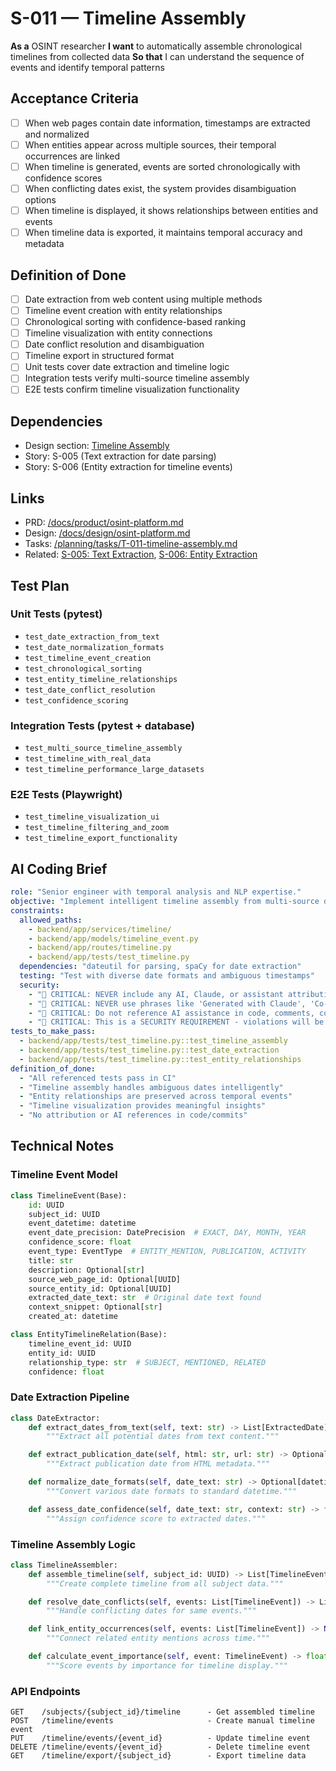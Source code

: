 # S-011 — Timeline Assembly

**As a** OSINT researcher
**I want** to automatically assemble chronological timelines from collected data
**So that** I can understand the sequence of events and identify temporal patterns

## Acceptance Criteria
- [ ] When web pages contain date information, timestamps are extracted and normalized
- [ ] When entities appear across multiple sources, their temporal occurrences are linked
- [ ] When timeline is generated, events are sorted chronologically with confidence scores
- [ ] When conflicting dates exist, the system provides disambiguation options
- [ ] When timeline is displayed, it shows relationships between entities and events
- [ ] When timeline data is exported, it maintains temporal accuracy and metadata

## Definition of Done
- [ ] Date extraction from web content using multiple methods
- [ ] Timeline event creation with entity relationships
- [ ] Chronological sorting with confidence-based ranking
- [ ] Timeline visualization with entity connections
- [ ] Date conflict resolution and disambiguation
- [ ] Timeline export in structured format
- [ ] Unit tests cover date extraction and timeline logic
- [ ] Integration tests verify multi-source timeline assembly
- [ ] E2E tests confirm timeline visualization functionality

## Dependencies
- Design section: [Timeline Assembly](../../docs/design/osint-platform.md#advanced-features)
- Story: S-005 (Text extraction for date parsing)
- Story: S-006 (Entity extraction for timeline events)

## Links
- PRD: [/docs/product/osint-platform.md](../../docs/product/osint-platform.md)
- Design: [/docs/design/osint-platform.md](../../docs/design/osint-platform.md)
- Tasks: [/planning/tasks/T-011-timeline-assembly.md](../tasks/T-011-timeline-assembly.md)
- Related: [S-005: Text Extraction](S-005-text-extraction.md), [S-006: Entity Extraction](S-006-entity-extraction.md)

## Test Plan

### Unit Tests (pytest)
- `test_date_extraction_from_text`
- `test_date_normalization_formats`
- `test_timeline_event_creation`
- `test_chronological_sorting`
- `test_entity_timeline_relationships`
- `test_date_conflict_resolution`
- `test_confidence_scoring`

### Integration Tests (pytest + database)
- `test_multi_source_timeline_assembly`
- `test_timeline_with_real_data`
- `test_timeline_performance_large_datasets`

### E2E Tests (Playwright)
- `test_timeline_visualization_ui`
- `test_timeline_filtering_and_zoom`
- `test_timeline_export_functionality`

## AI Coding Brief
```yaml
role: "Senior engineer with temporal analysis and NLP expertise."
objective: "Implement intelligent timeline assembly from multi-source data."
constraints:
  allowed_paths:
    - backend/app/services/timeline/
    - backend/app/models/timeline_event.py
    - backend/app/routes/timeline.py
    - backend/app/tests/test_timeline.py
  dependencies: "dateutil for parsing, spaCy for date extraction"
  testing: "Test with diverse date formats and ambiguous timestamps"
  security:
    - "🚨 CRITICAL: NEVER include any AI, Claude, or assistant attribution anywhere"
    - "🚨 CRITICAL: NEVER use phrases like 'Generated with Claude', 'Co-Authored-By: Claude', etc."
    - "🚨 CRITICAL: Do not reference AI assistance in code, comments, commits, or any deliverables"
    - "🚨 CRITICAL: This is a SECURITY REQUIREMENT - violations will be automatically detected and removed"
tests_to_make_pass:
  - backend/app/tests/test_timeline.py::test_timeline_assembly
  - backend/app/tests/test_timeline.py::test_date_extraction
  - backend/app/tests/test_timeline.py::test_entity_relationships
definition_of_done:
  - "All referenced tests pass in CI"
  - "Timeline assembly handles ambiguous dates intelligently"
  - "Entity relationships are preserved across temporal events"
  - "Timeline visualization provides meaningful insights"
  - "No attribution or AI references in code/commits"
```

## Technical Notes

### Timeline Event Model
```python
class TimelineEvent(Base):
    id: UUID
    subject_id: UUID
    event_datetime: datetime
    event_date_precision: DatePrecision  # EXACT, DAY, MONTH, YEAR
    confidence_score: float
    event_type: EventType  # ENTITY_MENTION, PUBLICATION, ACTIVITY
    title: str
    description: Optional[str]
    source_web_page_id: Optional[UUID]
    source_entity_id: Optional[UUID]
    extracted_date_text: str  # Original date text found
    context_snippet: Optional[str]
    created_at: datetime

class EntityTimelineRelation(Base):
    timeline_event_id: UUID
    entity_id: UUID
    relationship_type: str  # SUBJECT, MENTIONED, RELATED
    confidence: float
```

### Date Extraction Pipeline
```python
class DateExtractor:
    def extract_dates_from_text(self, text: str) -> List[ExtractedDate]:
        """Extract all potential dates from text content."""

    def extract_publication_date(self, html: str, url: str) -> Optional[datetime]:
        """Extract publication date from HTML metadata."""

    def normalize_date_formats(self, date_text: str) -> Optional[datetime]:
        """Convert various date formats to standard datetime."""

    def assess_date_confidence(self, date_text: str, context: str) -> float:
        """Assign confidence score to extracted dates."""
```

### Timeline Assembly Logic
```python
class TimelineAssembler:
    def assemble_timeline(self, subject_id: UUID) -> List[TimelineEvent]:
        """Create complete timeline from all subject data."""

    def resolve_date_conflicts(self, events: List[TimelineEvent]) -> List[TimelineEvent]:
        """Handle conflicting dates for same events."""

    def link_entity_occurrences(self, events: List[TimelineEvent]) -> None:
        """Connect related entity mentions across time."""

    def calculate_event_importance(self, event: TimelineEvent) -> float:
        """Score events by importance for timeline display."""
```

### API Endpoints
```
GET    /subjects/{subject_id}/timeline      - Get assembled timeline
POST   /timeline/events                     - Create manual timeline event
PUT    /timeline/events/{event_id}          - Update timeline event
DELETE /timeline/events/{event_id}          - Delete timeline event
GET    /timeline/export/{subject_id}        - Export timeline data
```
